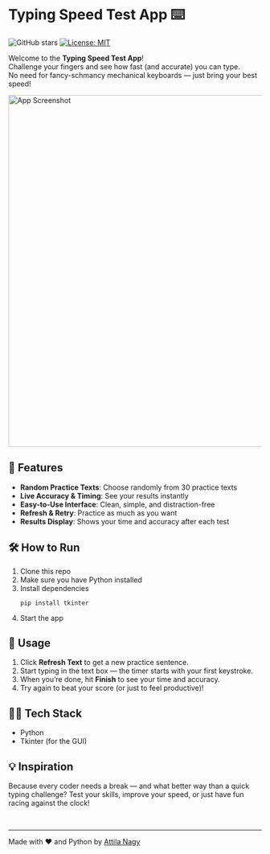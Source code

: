 # Typing Speed Test App ⌨️
![GitHub stars](https://img.shields.io/github/stars/AttilaNagyDev/typing_speed_test)
[![License: MIT](https://img.shields.io/badge/License-MIT-green.svg)](LICENSE.txt)

Welcome to the **Typing Speed Test App**!<br>
Challenge your fingers and see how fast (and accurate) you can type.<br>
No need for fancy-schmancy mechanical keyboards — just bring your best speed!

<img src="https://res.cloudinary.com/dguji3exb/image/upload/v1755552135/cym4rruyyzj0crjl3cxo.png" alt="App Screenshot" width="700">

## 🚀 Features

- **Random Practice Texts**: Choose randomly from 30 practice texts
- **Live Accuracy & Timing**: See your results instantly
- **Easy-to-Use Interface**: Clean, simple, and distraction-free
- **Refresh & Retry**: Practice as much as you want
- **Results Display**: Shows your time and accuracy after each test

## 🛠️ How to Run

1. Clone this repo
2. Make sure you have Python installed
3. Install dependencies
    ```
    pip install tkinter
    ```
4. Start the app

## 🎨 Usage

1. Click **Refresh Text** to get a new practice sentence.
2. Start typing in the text box — the timer starts with your first keystroke.
3. When you’re done, hit **Finish** to see your time and accuracy.
4. Try again to beat your score (or just to feel productive)!

## 🧑‍💻 Tech Stack

- Python
- Tkinter (for the GUI)

## 💡 Inspiration

Because every coder needs a break — and what better way than a quick typing challenge? Test your skills, improve your speed, or just have fun racing against the clock!

<br>

---

Made with ❤️ and Python by [Attila Nagy](https://attilanagy.dev)